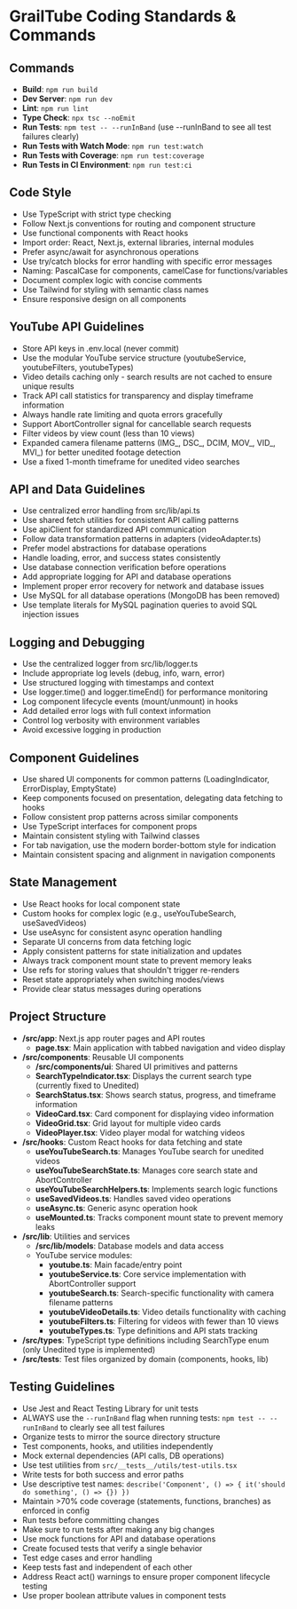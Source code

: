 # GrailTube Coding Standards & Commands

## Commands
- **Build**: `npm run build`
- **Dev Server**: `npm run dev`
- **Lint**: `npm run lint`
- **Type Check**: `npx tsc --noEmit`
- **Run Tests**: `npm test -- --runInBand` (use --runInBand to see all test failures clearly)
- **Run Tests with Watch Mode**: `npm run test:watch`
- **Run Tests with Coverage**: `npm run test:coverage`
- **Run Tests in CI Environment**: `npm run test:ci`

## Code Style
- Use TypeScript with strict type checking
- Follow Next.js conventions for routing and component structure
- Use functional components with React hooks
- Import order: React, Next.js, external libraries, internal modules
- Prefer async/await for asynchronous operations
- Use try/catch blocks for error handling with specific error messages
- Naming: PascalCase for components, camelCase for functions/variables
- Document complex logic with concise comments
- Use Tailwind for styling with semantic class names
- Ensure responsive design on all components

## YouTube API Guidelines
- Store API keys in .env.local (never commit)
- Use the modular YouTube service structure (youtubeService, youtubeFilters, youtubeTypes)
- Video details caching only - search results are not cached to ensure unique results
- Track API call statistics for transparency and display timeframe information
- Always handle rate limiting and quota errors gracefully
- Support AbortController signal for cancellable search requests
- Filter videos by view count (less than 10 views)
- Expanded camera filename patterns (IMG_, DSC_, DCIM, MOV_, VID_, MVI_) for better unedited footage detection
- Use a fixed 1-month timeframe for unedited video searches

## API and Data Guidelines
- Use centralized error handling from src/lib/api.ts
- Use shared fetch utilities for consistent API calling patterns
- Use apiClient for standardized API communication
- Follow data transformation patterns in adapters (videoAdapter.ts)
- Prefer model abstractions for database operations
- Handle loading, error, and success states consistently
- Use database connection verification before operations
- Add appropriate logging for API and database operations
- Implement proper error recovery for network and database issues
- Use MySQL for all database operations (MongoDB has been removed)
- Use template literals for MySQL pagination queries to avoid SQL injection issues

## Logging and Debugging
- Use the centralized logger from src/lib/logger.ts
- Include appropriate log levels (debug, info, warn, error)
- Use structured logging with timestamps and context
- Use logger.time() and logger.timeEnd() for performance monitoring
- Log component lifecycle events (mount/unmount) in hooks
- Add detailed error logs with full context information
- Control log verbosity with environment variables
- Avoid excessive logging in production

## Component Guidelines
- Use shared UI components for common patterns (LoadingIndicator, ErrorDisplay, EmptyState)
- Keep components focused on presentation, delegating data fetching to hooks
- Follow consistent prop patterns across similar components
- Use TypeScript interfaces for component props
- Maintain consistent styling with Tailwind classes
- For tab navigation, use the modern border-bottom style for indication
- Maintain consistent spacing and alignment in navigation components

## State Management
- Use React hooks for local component state
- Custom hooks for complex logic (e.g., useYouTubeSearch, useSavedVideos)
- Use useAsync for consistent async operation handling
- Separate UI concerns from data fetching logic
- Apply consistent patterns for state initialization and updates
- Always track component mount state to prevent memory leaks
- Use refs for storing values that shouldn't trigger re-renders
- Reset state appropriately when switching modes/views
- Provide clear status messages during operations

## Project Structure
- **/src/app**: Next.js app router pages and API routes
  - **page.tsx**: Main application with tabbed navigation and video display
- **/src/components**: Reusable UI components
  - **/src/components/ui**: Shared UI primitives and patterns
  - **SearchTypeIndicator.tsx**: Displays the current search type (currently fixed to Unedited)
  - **SearchStatus.tsx**: Shows search status, progress, and timeframe information
  - **VideoCard.tsx**: Card component for displaying video information
  - **VideoGrid.tsx**: Grid layout for multiple video cards
  - **VideoPlayer.tsx**: Video player modal for watching videos
- **/src/hooks**: Custom React hooks for data fetching and state
  - **useYouTubeSearch.ts**: Manages YouTube search for unedited videos
  - **useYouTubeSearchState.ts**: Manages core search state and AbortController
  - **useYouTubeSearchHelpers.ts**: Implements search logic functions
  - **useSavedVideos.ts**: Handles saved video operations
  - **useAsync.ts**: Generic async operation hook
  - **useMounted.ts**: Tracks component mount state to prevent memory leaks
- **/src/lib**: Utilities and services
  - **/src/lib/models**: Database models and data access
  - YouTube service modules:
    - **youtube.ts**: Main facade/entry point
    - **youtubeService.ts**: Core service implementation with AbortController support
    - **youtubeSearch.ts**: Search-specific functionality with camera filename patterns 
    - **youtubeVideoDetails.ts**: Video details functionality with caching
    - **youtubeFilters.ts**: Filtering for videos with fewer than 10 views
    - **youtubeTypes.ts**: Type definitions and API stats tracking
- **/src/types**: TypeScript type definitions including SearchType enum (only Unedited type is implemented)
- **/src/__tests__**: Test files organized by domain (components, hooks, lib)

## Testing Guidelines
- Use Jest and React Testing Library for unit tests
- ALWAYS use the `--runInBand` flag when running tests: `npm test -- --runInBand` to clearly see all test failures
- Organize tests to mirror the source directory structure
- Test components, hooks, and utilities independently
- Mock external dependencies (API calls, DB operations)
- Use test utilities from `src/__tests__/utils/test-utils.tsx`
- Write tests for both success and error paths
- Use descriptive test names: `describe('Component', () => { it('should do something', () => {}) })`
- Maintain >70% code coverage (statements, functions, branches) as enforced in config
- Run tests before committing changes
- Make sure to run tests after making any big changes
- Use mock functions for API and database operations
- Create focused tests that verify a single behavior
- Test edge cases and error handling
- Keep tests fast and independent of each other
- Address React act() warnings to ensure proper component lifecycle testing
- Use proper boolean attribute values in component tests